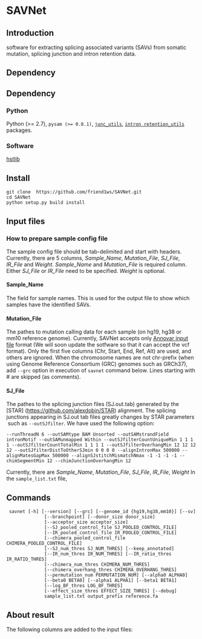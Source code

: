 # SAVNet

## Introduction

 software for extracting splicing associated variants (SAVs) from somatic mutation, splicing junction and intron retention data.

## Dependency

## Dependency

### Python

Python (>= 2.7), `pysam (>= 0.8.1)`, [`junc_utils`](https://github.com/friend1ws/junc_utils), [`intron retention_utils`](https://github.com/friend1ws/intron_retention_utils) packages.

### Software

[hstlib](http://www.htslib.org)

## Install 
```
git clone  https://github.com/friend1ws/SAVNet.git
cd SAVNet
python setup.py build install
```


## Input files

### How to prepare sample config file

The sample config file should be tab-delimited and start with headers.
Currently, there are 5 columns, *Sample_Name*, *Mutation_File*, *SJ_File*, *IR_File* and *Weight*.
*Sample_Name* and *Mutation_File* is required column.
Either *SJ_File* or *IR_File* need to be specified.
*Weight* is optional.

#### Sample_Name

The field for sample names. This is used for the output file to show which samples have the identified SAVs.

#### Mutation_File

The pathes to mutation calling data for each sample (on hg19, hg38 or mm10 reference genome). 
Currently, SAVNet accepts only [Annovar input file](http://annovar.openbioinformatics.org/en/latest/user-guide/input/) format
(We will soon update the sotfware so that it can accept the vcf format).
Only the first five columns (Chr, Start, End, Ref, Alt) are used, and others are ignored.
When the chromosome names are not chr-prefix (when using Genome Reference Consortium (GRC) genomes such as GRCh37), 
add `--grc` option in execution of `savnet` command below.
Lines starting with # are skipped (as comments).


#### SJ_File

The pathes to the splicing junction files (SJ.out.tab) generated by the [STAR] (https://github.com/alexdobin/STAR) alignment.
The splicing junctions appearing in SJ.out tab files greatly changes by STAR parameters  such as `--outSJfilter`.
We have used the following option:
```
--runThreadN 6 --outSAMtype BAM Unsorted --outSAMstrandField intronMotif --outSAMunmapped Within --outSJfilterCountUniqueMin 1 1 1 1 --outSJfilterCountTotalMin 1 1 1 1 --outSJfilterOverhangMin 12 12 12 12 --outSJfilterDistToOtherSJmin 0 0 0 0 --alignIntronMax 500000 --alignMatesGapMax 500000 --alignSJstitchMismatchNmax -1 -1 -1 -1 --chimSegmentMin 12 --chimJunctionOverhangMin 12
```

Currently, there are *Sample_Name*, *Mutation_File*, *SJ_File*, *IR_File*, *Weight*
In the `sample_list.txt` file, 

## Commands

```
 savnet [-h] [--version] [--grc] [--genome_id {hg19,hg38,mm10}] [--sv]
              [--branchpoint] [--donor_size donor_size]
              [--acceptor_size acceptor_size]
              [--SJ_pooled_control_file SJ_POOLED_CONTROL_FILE]
              [--IR_pooled_control_file IR_POOLED_CONTROL_FILE]
              [--chimera_pooled_control_file CHIMERA_POOLED_CONTROL_FILE]
              [--SJ_num_thres SJ_NUM_THRES] [--keep_annotated]
              [--IR_num_thres IR_NUM_THRES] [--IR_ratio_thres IR_RATIO_THRES]
              [--chimera_num_thres CHIMERA_NUM_THRES]
              [--chimera_overhang_thres CHIMERA_OVERHANG_THRES]
              [--permutation_num PERMUTATION_NUM] [--alpha0 ALPHA0]
              [--beta0 BETA0] [--alpha1 ALPHA1] [--beta1 BETA1]
              [--log_BF_thres LOG_BF_THRES]
              [--effect_size_thres EFFECT_SIZE_THRES] [--debug]
              sample_list.txt output_prefix reference.fa
```

## About result
The following columns are added to the input files:


